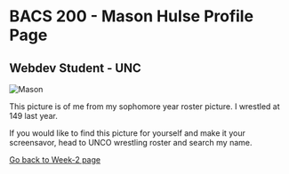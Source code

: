 <h1>BACS 200 - Mason Hulse Profile Page</h1>
<h2>Webdev Student - UNC</h2>

<img src="https://uncbears.com/images/2019/8/30/twm_mason_hulse_2019_1.jpg?width=300" alt="Mason">
<p>This picture is of me from my sophomore year roster picture. I wrestled at 149 last year.</p>

<p>If you would like to find this picture for yourself and make it your screensavor, head to UNCO wrestling roster and search my name.</p>

<a href="">Go back to Week-2 page</a>
